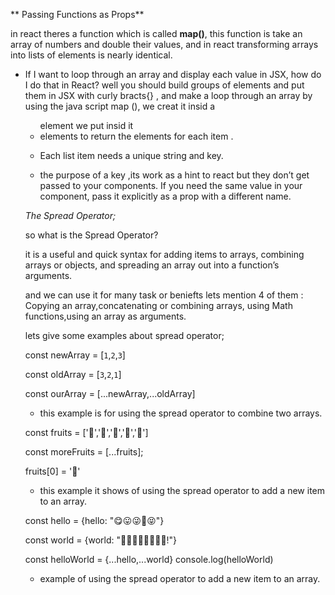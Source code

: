 ** Passing Functions as Props**

in react theres a function which is called **map()**,
this function is take an array of numbers and double their values,
and in react transforming arrays into lists of elements is nearly identical.

- If I want to loop through an array and display each value in JSX, how do I do that in React?
well you should build groups of elements and put them in JSX with curly bracts{} , and make a loop through an array by using the java script map
(),
we creat it insid a <ul> element we put insid it <li> elements to return the elements for each item .

- Each list item needs a unique string and key.

- the purpose of a key ,its work  as a hint to react but they don’t get passed to your components. If you need the same value in your component, pass it explicitly as a prop with a different name.


*The Spread Operator;*

so what is the Spread Operator? 

it is a useful and quick syntax for adding items to arrays, combining arrays or objects, and spreading an array out into a function’s arguments.

and we can use it for many task or beniefts lets mention 4 of them :
Copying an array,concatenating or combining arrays, using Math functions,using an array as arguments.

lets give some examples about spread operator;

const newArray = [`1`,`2`,`3`]

const oldArray = [`3`,`2`,`1`]

const ourArray = [...newArray,...oldArray]

- this example is for using the spread operator to combine two arrays.

const fruits = ['🍏','🍊','🍌','🍉','🍍']

const moreFruits = [...fruits];


fruits[0] = '🍑'

- this example it shows of using the spread operator to add a new item to an array.


const hello = {hello: "😋😛😜🤪😝"}

const world = {world: "🙂🙃😉😊😇🥰😍🤩!"}

const helloWorld = {...hello,...world}
console.log(helloWorld)
- example of using the spread operator to add a new item to an array.